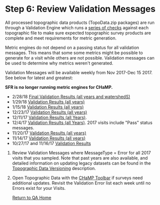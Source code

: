 # Step 6: Review Validation Messages

All processed topographic data products (TopoData.zip packages) are run through a Validation Engine which runs a [series of checks](https://docs.google.com/spreadsheets/d/1nlVYtqw8S5gsp83_EXSj4BD0Wmtc4AYBp5RUGWdCJGw/edit#gid=584951703) against each topographic file to make sure expected topographic survey products are complete and meet requirements for metric generation.  

Metric engines do not depend on a passing status for all validation messages.  This means that some some metrics might be possible to generate for a visit while others are not possible.  Validation messages can be used to determine why metrics weren't generated.

Validation Messages will be available weekly from Nov 2017-Dec 15 2017. See below for latest and greatest:


**SFR is no longer running metric engines for CHaMP.**   

* 2/28/18 [Final Validation Results (all years and watershedS)]()  
* 1/29/18 [Validation Results (all years)](https://docs.google.com/spreadsheets/d/1QR2M0liivCKliEw_rP1gS1vab69XK9CHZTcUVSxB1Ns/edit?usp=sharing)
* 1/15/18 [Validation Results (all years)](https://docs.google.com/spreadsheets/d/1MGR_SGYBIrheNzmJ84EasVuEngVDTV_tQ9DWVhd5HUc/edit?usp=sharing)
* 12/23/17  [Validation Results (all years)](https://docs.google.com/spreadsheets/d/1Eo0bCXDp3_r1rihdP4-2y-RgQQQnqLZk676z113WYLk/edit?usp=sharing)
* 12/11/17 [Validation Results (all Years)](https://docs.google.com/spreadsheets/d/13oQxRgN9Hmoj2wwkvxE7g3Flx4MkUV9hJ4A9VhaefB4/edit?usp=sharing).
* 12/4/17 [Validation Results (all Years)](https://docs.google.com/spreadsheets/d/1B3l4C8So9wMN7K3OvlLa7MwW-IduKXwLu4545SkS7bc/edit?usp=sharing). 2017 visits include "Pass" status messages.
* 11/20/17 [Validation Results (all years)](https://docs.google.com/spreadsheets/d/1xUy_tBL8shNynXUYGCnwQj2HfH_CsDD9FNhvhbNw9mk/edit?usp=sharing)
* 11/14/17 [Validation Results (all years)](https://docs.google.com/spreadsheets/d/1uy0vW2US9ZkshpHj7ArrEEtoFq1zDTSmo9hdItMTvcA/edit?usp=sharing)  
* 10/27/17 and 11/16/17 [Validation Results](https://docs.google.com/spreadsheets/d/1R-qc3nZK2_BSg_DiEfR9BJLpmUTJ3TisX1SKqkrXSzg/edit?usp=sharing)

1. Review Validation Messages where MessageType = Error for all 2017 visits that you sampled.  Note that past years are also available, and detailed information on updating legacy datasets can be found in the [Topographic Data Versioning](QA_Updates_pre2017surveys.md) description. 

2. Open Topographic Data with the [CHaMP Toolbar](champtools.northarrowresearch.com) if surveys need additional updates.  Revisit the Validation Error list each week until no Errors exist for your Visits.

   [Return to QA Home](QAMain.md)







